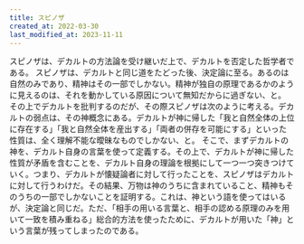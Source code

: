 ```yaml
---
title: スピノザ
created_at: 2022-03-30
last_modified_at: 2023-11-11
---
```


スピノザは、デカルトの方法論を受け継いだ上で、デカルトを否定した哲学者である。
スピノザは、デカルトと同じ道をたどった後、決定論に至る。あるのは自然のみであり、精神はその一部でしかない。精神が独自の原理であるかのように見えるのは、それを動かしている原因について無知だからに過ぎない、と。
その上でデカルトを批判するのだが、その際スピノザは次のように考える。デカルトの弱点は、その神概念にある。デカルトが神に帰した「我と自然全体の上位に存在する」「我と自然全体を産出する」「両者の併存を可能にする」といった性質は、全く理解不能な曖昧なものでしかない、と。
そこで、まずデカルトの神を、デカルト自身の言葉を使って定義する。その上で、デカルトが神に帰した性質が矛盾を含むことを、デカルト自身の理論を根拠にして一つ一つ突きつけていく。つまり、デカルトが懐疑論者に対して行ったことを、スピノザはデカルトに対して行うわけだ。その結果、万物は神のうちに含まれていること、精神もそのうちの一部でしかないことを証明する。これは、神という語を使ってはいるが、決定論と同じだ。ただ、「相手の用いる言葉と、相手の認める原理のみを用いて一致を積み重ねる」総合的方法を使ったために、デカルトが用いた「神」という言葉が残ってしまったのである。
